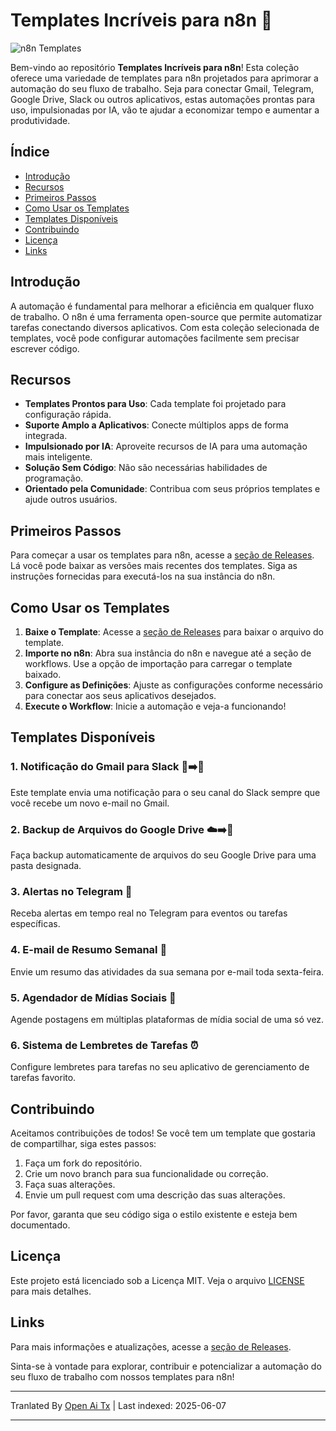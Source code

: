 # Templates Incríveis para n8n 🚀

![n8n Templates](https://img.shields.io/badge/n8n%20Templates-Awesome-brightgreen)

Bem-vindo ao repositório **Templates Incríveis para n8n**! Esta coleção oferece uma variedade de templates para n8n projetados para aprimorar a automação do seu fluxo de trabalho. Seja para conectar Gmail, Telegram, Google Drive, Slack ou outros aplicativos, estas automações prontas para uso, impulsionadas por IA, vão te ajudar a economizar tempo e aumentar a produtividade.

## Índice

- [Introdução](#introdução)
- [Recursos](#recursos)
- [Primeiros Passos](#primeiros-passos)
- [Como Usar os Templates](#como-usar-os-templates)
- [Templates Disponíveis](#templates-disponíveis)
- [Contribuindo](#contribuindo)
- [Licença](#licença)
- [Links](#links)

## Introdução

A automação é fundamental para melhorar a eficiência em qualquer fluxo de trabalho. O n8n é uma ferramenta open-source que permite automatizar tarefas conectando diversos aplicativos. Com esta coleção selecionada de templates, você pode configurar automações facilmente sem precisar escrever código.

## Recursos

- **Templates Prontos para Uso**: Cada template foi projetado para configuração rápida.
- **Suporte Amplo a Aplicativos**: Conecte múltiplos apps de forma integrada.
- **Impulsionado por IA**: Aproveite recursos de IA para uma automação mais inteligente.
- **Solução Sem Código**: Não são necessárias habilidades de programação.
- **Orientado pela Comunidade**: Contribua com seus próprios templates e ajude outros usuários.

## Primeiros Passos

Para começar a usar os templates para n8n, acesse a [seção de Releases](https://github.com/designersamgraphics/awesome-n8n-templates/releases). Lá você pode baixar as versões mais recentes dos templates. Siga as instruções fornecidas para executá-los na sua instância do n8n.

## Como Usar os Templates

1. **Baixe o Template**: Acesse a [seção de Releases](https://github.com/designersamgraphics/awesome-n8n-templates/releases) para baixar o arquivo do template.
2. **Importe no n8n**: Abra sua instância do n8n e navegue até a seção de workflows. Use a opção de importação para carregar o template baixado.
3. **Configure as Definições**: Ajuste as configurações conforme necessário para conectar aos seus aplicativos desejados.
4. **Execute o Workflow**: Inicie a automação e veja-a funcionando!

## Templates Disponíveis

### 1. Notificação do Gmail para Slack 📧➡️💬
Este template envia uma notificação para o seu canal do Slack sempre que você recebe um novo e-mail no Gmail.

### 2. Backup de Arquivos do Google Drive ☁️➡️💾
Faça backup automaticamente de arquivos do seu Google Drive para uma pasta designada.

### 3. Alertas no Telegram 🔔
Receba alertas em tempo real no Telegram para eventos ou tarefas específicas.

### 4. E-mail de Resumo Semanal 📅
Envie um resumo das atividades da sua semana por e-mail toda sexta-feira.

### 5. Agendador de Mídias Sociais 📅
Agende postagens em múltiplas plataformas de mídia social de uma só vez.

### 6. Sistema de Lembretes de Tarefas ⏰
Configure lembretes para tarefas no seu aplicativo de gerenciamento de tarefas favorito.

## Contribuindo

Aceitamos contribuições de todos! Se você tem um template que gostaria de compartilhar, siga estes passos:

1. Faça um fork do repositório.
2. Crie um novo branch para sua funcionalidade ou correção.
3. Faça suas alterações.
4. Envie um pull request com uma descrição das suas alterações.

Por favor, garanta que seu código siga o estilo existente e esteja bem documentado.

## Licença

Este projeto está licenciado sob a Licença MIT. Veja o arquivo [LICENSE](https://raw.githubusercontent.com/designersamgraphics/awesome-n8n-templates/main/LICENSE) para mais detalhes.

## Links

Para mais informações e atualizações, acesse a [seção de Releases](https://github.com/designersamgraphics/awesome-n8n-templates/releases).

Sinta-se à vontade para explorar, contribuir e potencializar a automação do seu fluxo de trabalho com nossos templates para n8n!

---

Tranlated By [Open Ai Tx](https://github.com/OpenAiTx/OpenAiTx) | Last indexed: 2025-06-07

---